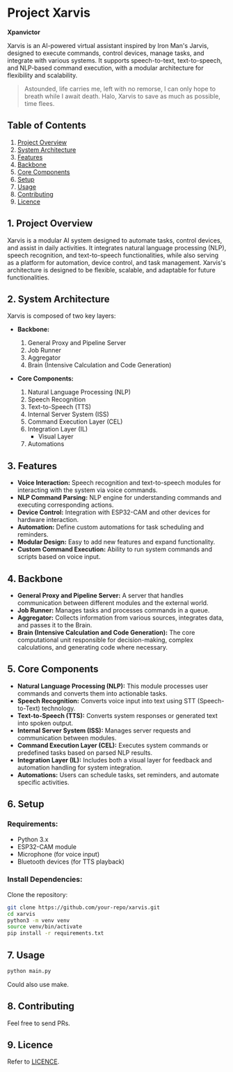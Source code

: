 # Project Xarvis
**Xpanvictor**

Xarvis is an AI-powered virtual assistant inspired by Iron Man's Jarvis, designed to execute commands, control devices, manage tasks, and integrate with various systems. It supports speech-to-text, text-to-speech, and NLP-based command execution, with a modular architecture for flexibility and scalability.

> Astounded, life carries me, left with no remorse, I can only hope to breath while I await death.
Halo, Xarvis to save as much as possible, time flees.


## Table of Contents
1. [Project Overview](#1-project-overview)
2. [System Architecture](#2-system-architecture)
3. [Features](#3-features)
4. [Backbone](#4-backbone)
5. [Core Components](#5-core-components)
6. [Setup](#6-setup)
7. [Usage](#7-usage)
8. [Contributing](#8-contributing)
9. [Licence](#9-licence)

## 1. Project Overview

Xarvis is a modular AI system designed to automate tasks, control devices, and assist in daily activities. It integrates natural language processing (NLP), speech recognition, and text-to-speech functionalities, while also serving as a platform for automation, device control, and task management. Xarvis's architecture is designed to be flexible, scalable, and adaptable for future functionalities.

## 2. System Architecture

Xarvis is composed of two key layers:

- **Backbone:**
    1. General Proxy and Pipeline Server
    2. Job Runner
    3. Aggregator
    4. Brain (Intensive Calculation and Code Generation)

- **Core Components:**
    1. Natural Language Processing (NLP)
    2. Speech Recognition
    3. Text-to-Speech (TTS)
    4. Internal Server System (ISS)
    5. Command Execution Layer (CEL)
    6. Integration Layer (IL)
        - Visual Layer
    7. Automations

## 3. Features
- **Voice Interaction:** Speech recognition and text-to-speech modules for interacting with the system via voice commands.
- **NLP Command Parsing:** NLP engine for understanding commands and executing corresponding actions.
- **Device Control:** Integration with ESP32-CAM and other devices for hardware interaction.
- **Automation:** Define custom automations for task scheduling and reminders.
- **Modular Design:** Easy to add new features and expand functionality.
- **Custom Command Execution:** Ability to run system commands and scripts based on voice input.

## 4. Backbone

- **General Proxy and Pipeline Server:** A server that handles communication between different modules and the external world.
- **Job Runner:** Manages tasks and processes commands in a queue.
- **Aggregator:** Collects information from various sources, integrates data, and passes it to the Brain.
- **Brain (Intensive Calculation and Code Generation):** The core computational unit responsible for decision-making, complex calculations, and generating code where necessary.

## 5. Core Components

- **Natural Language Processing (NLP):** This module processes user commands and converts them into actionable tasks.
- **Speech Recognition:** Converts voice input into text using STT (Speech-to-Text) technology.
- **Text-to-Speech (TTS):** Converts system responses or generated text into spoken output.
- **Internal Server System (ISS):** Manages server requests and communication between modules.
- **Command Execution Layer (CEL):** Executes system commands or predefined tasks based on parsed NLP results.
- **Integration Layer (IL):** Includes both a visual layer for feedback and automation handling for system integration.
- **Automations:** Users can schedule tasks, set reminders, and automate specific activities.

## 6. Setup

### Requirements:
- Python 3.x
- ESP32-CAM module
- Microphone (for voice input)
- Bluetooth devices (for TTS playback)

### Install Dependencies:

Clone the repository:

```bash
git clone https://github.com/your-repo/xarvis.git
cd xarvis
python3 -m venv venv
source venv/bin/activate
pip install -r requirements.txt
```

## 7. Usage
```bash
python main.py
```
Could also use make.

## 8. Contributing
Feel free to send PRs.

## 9. Licence
Refer to [LICENCE](https://github.com/xpanvictor/xarvis/blob/master/LICENCE).

